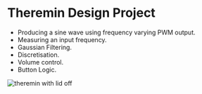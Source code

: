 # Theremin Design Project

- Producing a sine wave using frequency varying PWM output.
- Measuring an input frequency.
- Gaussian Filtering.
- Discretisation.
- Volume control.
- Button Logic.

![theremin with lid off](https://user-images.githubusercontent.com/12654833/31856177-878c02c8-b717-11e7-89b6-9980f6c993e6.jpg)
